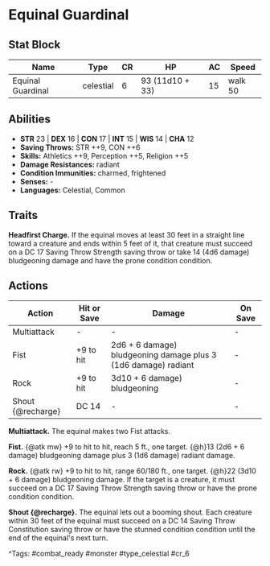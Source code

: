 # Equinal Guardinal

## Stat Block

| Name | Type | CR | HP | AC | Speed |
|------|------|----|----|----|-------|
| Equinal Guardinal | celestial | 6 | 93 (11d10 + 33) | 15 | walk 50 |

## Abilities

- **STR** 23 | **DEX** 16 | **CON** 17 | **INT** 15 | **WIS** 14 | **CHA** 12
- **Saving Throws:** STR ++9, CON ++6  
- **Skills:** Athletics ++9, Perception ++5, Religion ++5  
- **Damage Resistances:** radiant  
- **Condition Immunities:** charmed, frightened  
- **Senses:** -  
- **Languages:** Celestial, Common

## Traits

**Headfirst Charge.** If the equinal moves at least 30 feet in a straight line toward a creature and ends within 5 feet of it, that creature must succeed on a DC 17 Saving Throw Strength saving throw or take 14 (4d6 damage) bludgeoning damage and have the prone condition condition.


## Actions

| Action | Hit or Save | Damage | On Save |
|--------|--------------|--------|----------|
| Multiattack | - | - | - |
| Fist | +9 to hit | 2d6 + 6 damage) bludgeoning damage plus 3 (1d6 damage) radiant | - |
| Rock | +9 to hit | 3d10 + 6 damage) bludgeoning | - |
| Shout {@recharge} | DC 14 | - | - |

**Multiattack.** The equinal makes two Fist attacks.

**Fist.** {@atk mw} +9 to hit to hit, reach 5 ft., one target. {@h}13 (2d6 + 6 damage) bludgeoning damage plus 3 (1d6 damage) radiant damage.

**Rock.** {@atk rw} +9 to hit to hit, range 60/180 ft., one target. {@h}22 (3d10 + 6 damage) bludgeoning damage. If the target is a creature, it must succeed on a DC 17 Saving Throw Strength saving throw or have the prone condition condition.

**Shout {@recharge}.** The equinal lets out a booming shout. Each creature within 30 feet of the equinal must succeed on a DC 14 Saving Throw Constitution saving throw or have the stunned condition condition until the end of the equinal's next turn.


^Tags: #combat_ready #monster #type_celestial #cr_6